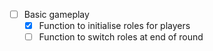 - [ ] Basic gameplay
    - [x] Function to initialise roles for players
    - [ ] Function to switch roles at end of round